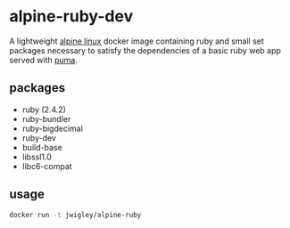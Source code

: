 # alpine-ruby-dev

A lightweight [alpine linux](https://alpinelinux.org) docker image containing ruby and small set packages necessary to satisfy the dependencies of a basic ruby web app served with [puma](http://puma.io/).

## packages

- ruby (2.4.2)
- ruby-bundler
- ruby-bigdecimal
-	ruby-dev
-	build-base
- libssl1.0
- libc6-compat

## usage

```bash
docker run -t jwigley/alpine-ruby
```